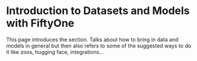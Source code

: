 # Introduction to Datasets and Models with FiftyOne

This page introduces the section. Talks about how to bring in data and models in general but then also refers to some of the suggested ways to do it like zoos, hugging face, integrations...